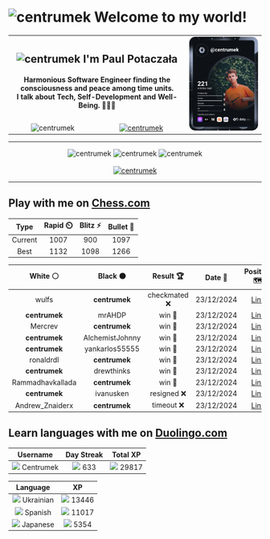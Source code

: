 <h1>
  <img
    src="https://emojis.slackmojis.com/emojis/images/1531849430/4246/blob-sunglasses.gif"
    width="30"
    alt="centrumek"
  />
  Welcome to my world!
</h1>

<table>
  <tbody>
    <tr>
      <td align="center" width="70%" colspan="2">
        <h2>
          <img
            src="https://raw.githubusercontent.com/MartinHeinz/MartinHeinz/master/wave.gif"
            width="30px"
            alt="centrumek"
          />
          I'm Paul Potaczała
        </h2>
        <h4>
          Harmonious Software Engineer finding the consciousness and peace among time units.
          <br/>
          I talk about Tech, Self-Development and Well-Being. 🌿🧘🚀
        </h4>
      </td>
      <td width="30%" rowspan="2">
        <a href="https://app.daily.dev/centrumek">
          <img
            src="./devcard.svg"
            alt="centrumek"
          />
        </a>
      </td>
    </tr>
    <tr align="center">
      <td>
        <img
          src="https://komarev.com/ghpvc/?username=centrumek&label=visitors&color=0e75b6&style=flat"
          alt="centrumek"
        >
      </td>
      <td>
        <a href="https://stackoverflow.com/users/14496012/centrumek">
          <img
            src="https://stackoverflow.com/users/flair/14496012.png?theme=dark"
            alt="centrumek"
          >
        </a>
      </td>
    </tr>
  </tbody>
</table>

---
<div align="center">
  <img 
    src="https://github-readme-stats.vercel.app/api?username=centrumek&show_icons=true&count_private=true&theme=dark&hide_border=true&hide=issues,contribs&bg_color=00000000"
    alt="centrumek"
  />
  <img
    src="https://github-readme-stats.vercel.app/api/top-langs/?username=centrumek&layout=compact&hide_border=true&theme=dark&bg_color=00000000&langs_count=6&exclude_repo=air-statistic-app"
    alt="centrumek"
  />
  <img 
    src="https://github-readme-streak-stats.herokuapp.com?user=centrumek&theme=dark&hide_border=true&background=FFFFFF00"
    alt="centrumek"
  />
  <br/>
  <br/>
  <a href="https://www.buymeacoffee.com/centrumek">
    <img
      src="https://cdn.buymeacoffee.com/buttons/v2/default-orange.png"
      height="50"
      width="210"
      alt="centrumek"
    />
  </a>
</div>

---

## Play with me on [Chess.com](https://www.chess.com/member/centrumek)

<div align="center">
<!--START_SECTION:chessStats-->
<!-- Automatically generated with https://github.com/Balastrong/chess-stats-action -->

| Type | Rapid ⏲️ | Blitz ⚡ | Bullet 🔫 |
|:---:|:---:|:---:|:---:|
| Current | 1007 | 900 | 1097 |
| Best | 1132 | 1098 | 1266 |

| White ⚪ | Black ⚫ | Result 🏆 | Date 📅 | Position 🗺️ | Type 🕕 |
|:---:|:---:|:---:|:---:|:---:|:---:|
| wulfs | **centrumek** | checkmated ❌ | 23/12/2024 | <a href="http://www.ee.unb.ca/cgi-bin/tervo/fen.pl?select=r3r1k1/pp5p/2p2Q2/3p2R1/3P4/6P1/PPP4P/RN4K1 b - -">Link</a> | Bullet |
| **centrumek** | mrAHDP | win 🥇 | 23/12/2024 | <a href="http://www.ee.unb.ca/cgi-bin/tervo/fen.pl?select=8/5ppk/pBR1p2p/8/5P2/8/6K1/r7 b - -">Link</a> | Bullet |
| Mercrev | **centrumek** | win 🥇 | 23/12/2024 | <a href="http://www.ee.unb.ca/cgi-bin/tervo/fen.pl?select=r1b1k2r/pp1n4/8/3pP3/3Q1B2/6P1/PP3P1q/RN3RK1 w q -">Link</a> | Bullet |
| **centrumek** | AlchemistJohnny | win 🥇 | 23/12/2024 | <a href="http://www.ee.unb.ca/cgi-bin/tervo/fen.pl?select=Q7/1R6/8/6K1/8/k7/8/8 b - -">Link</a> | Bullet |
| **centrumek** | yankarlos55555 | win 🥇 | 23/12/2024 | <a href="http://www.ee.unb.ca/cgi-bin/tervo/fen.pl?select=6k1/2Q3b1/4p2p/1p6/p2p3K/R2P1r2/8/1Nr5 b - -">Link</a> | Bullet |
| ronaldrdl | **centrumek** | win 🥇 | 23/12/2024 | <a href="http://www.ee.unb.ca/cgi-bin/tervo/fen.pl?select=3r4/p1knR1Q1/1p6/2p4p/3P4/2P5/P1K3PP/7R w - -">Link</a> | Bullet |
| **centrumek** | drewthinks | win 🥇 | 23/12/2024 | <a href="http://www.ee.unb.ca/cgi-bin/tervo/fen.pl?select=6k1/2p1rp1p/pn4p1/1p1q2P1/5nK1/1P5P/P6R/8 b - -">Link</a> | Bullet |
| Rammadhavkallada | **centrumek** | win 🥇 | 23/12/2024 | <a href="http://www.ee.unb.ca/cgi-bin/tervo/fen.pl?select=rnb1k2r/pp5p/2p1p2b/4Pq2/3PK3/8/PPPN3P/R1B1QB1R w kq -">Link</a> | Bullet |
| **centrumek** | ivanusken | resigned ❌ | 23/12/2024 | <a href="http://www.ee.unb.ca/cgi-bin/tervo/fen.pl?select=2k2r2/p7/8/2K5/P7/8/3p4/7q w - -">Link</a> | Bullet |
| Andrew_Znaiderx | **centrumek** | timeout ❌ | 23/12/2024 | <a href="http://www.ee.unb.ca/cgi-bin/tervo/fen.pl?select=8/8/P7/2pP1kp1/2P5/5K2/2r5/8 b - -">Link</a> | Bullet |

<!--END_SECTION:chessStats-->
</div>

## Learn languages with me on [Duolingo.com](https://www.duolingo.com/profile/Centrumek)

<div align="center">
<!--START_SECTION:duolingoStats-->
<!-- Automatically generated with https://github.com/centrumek/duolingo-readme-stats-->

| Username | Day Streak | Total XP |
|:---:|:---:|:---:|
| <img src="https://raw.githubusercontent.com/centrumek/duolingo-readme-stats/main/assets/duolingo.png" height="12"> Centrumek | <img src="https://raw.githubusercontent.com/centrumek/duolingo-readme-stats/main/assets/streakinactive.svg" height="12"> 633 | <img src="https://raw.githubusercontent.com/centrumek/duolingo-readme-stats/main/assets/xp.svg" height="12"> 29817 | <img src="https://raw.githubusercontent.com/centrumek/duolingo-readme-stats/main/assets/xp.svg" height="12"> 0 |

| Language | XP |
|:---:|:---:|
| <img src="https://raw.githubusercontent.com/centrumek/duolingo-readme-stats/main/assets/langs/ukrainian.svg" height="12"> Ukrainian | <img src="https://raw.githubusercontent.com/centrumek/duolingo-readme-stats/main/assets/xp.svg" height="12"> 13446 |
| <img src="https://raw.githubusercontent.com/centrumek/duolingo-readme-stats/main/assets/langs/spanish.svg" height="12"> Spanish | <img src="https://raw.githubusercontent.com/centrumek/duolingo-readme-stats/main/assets/xp.svg" height="12"> 11017 |
| <img src="https://raw.githubusercontent.com/centrumek/duolingo-readme-stats/main/assets/langs/japanese.svg" height="12"> Japanese | <img src="https://raw.githubusercontent.com/centrumek/duolingo-readme-stats/main/assets/xp.svg" height="12"> 5354 |

<!--END_SECTION:duolingoStats-->
</div>
<!--
**centrumek/centrumek** is a ✨ _special_ ✨ repository because its `README.md` (this file) appears on your GitHub profile.

Here are some ideas to get you started:

- 🔭 I’m currently working on ...
- 🌱 I’m currently learning ...
- 👯 I’m looking to collaborate on ...
- 🤔 I’m looking for help with ...
- 💬 Ask me about ...
- 📫 How to reach me: ...
- 😄 Pronouns: ...
- ⚡ Fun fact: ...
-->
